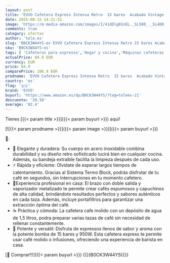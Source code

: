 ```yaml
---
layout: post
title: 'EVVO Cafetera Express Intensa Retro  15 bares  Acabado Vintage  Cuerpo de Acero  Espressos y Capuccinos  950W  Doble salida  Portafiltros  Depósito de 1 5 l  Calentamiento Rápido  Color: Negro '
date: 2025-08-15 14:21:51
image: 'https://m.media-amazon.com/images/I/41dDlg01nEL._SL500_._SL400_.jpg'
comments: true
category: ofertas
author: 'tole.es'
slug: 'B0CK3W44YS-es EVVO Cafetera Express Intensa Retro 15 bares Acabado...'
sku: 'B0CK3W44YS-es'
tags: [ 'Cafeteras para espresso','Hogar y cocina','Máquinas cafeteras','Utensilios para café y té','cafetera','evvo','🇪🇸', ]
actualPrice: 84.9 EUR
currency: EUR
price: 84.9
comparePrice: 106.9 EUR
prodname: 'EVVO Cafetera Express Intensa Retro  15 bares  Acabado Vintage  Cuerpo de Acero  Espressos y Capuccinos  950W  Doble salida  Portafiltros  Depósito de 1 5 l  Calentamiento Rápido  Color: Negro '
country: 'es'
flag: '🇪🇸'
brand: 'EVVO'
buyurl: 'https://www.amazon.es/dp/B0CK3W44YS/?tag=tolees-21'
descuento: '20.58'
average: '82.4'
---
```


Tienes [{{< param title >}}]({{< param buyurl >}}) aqui!

[![{{< param prodname >}}]({{< param image >}})]({{< param buyurl >}})

🔎:

- 🚀 Elegante y duradera: Su cuerpo en acero inoxidable combina durabilidad y su diseño retro sofisticado lucirá bien en cualquier cocina. Además, su bandeja extraíble facilita la limpieza después de cada uso.
- ⚡️ Rápida y eficiente: Olvídate de esperar largos tiempos de calentamiento. Gracias al Sistema Termo Block, podrás disfrutar de tu café en segundos, sin interrupciones en tu momento cafetero.
- 🎯Experiencia profesional en casa: El brazo con doble salida y vaporizador metalizado te permite crear cafés espumosos y capuchinos de alta calidad, brindándote resultados perfectos y sabores auténticos en cada taza. Además, incluye portafiltros para garantizar una extracción óptima del café.
- ☕ Práctica y cómoda: La cafetera cafe molido con un depósito de agua de 1,5 litros, podra preparar varias tazas de café sin necesidad de rellenar constantemente.
- 💪 Potente y versátil: Disfruta de espressos llenos de sabor y aroma con la potente bomba de 15 bares y 950W. Esta cafetera express te permite usar café molido o infusiones, ofreciendo una experiencia de barista en casa.

[🛒 Comprar!!!]({{< param buyurl >}})
{{<world>}}B0CK3W44YS{{</world>}}
